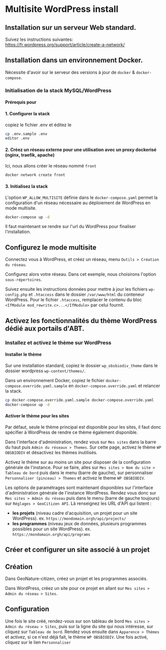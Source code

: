 # Multisite WordPress install

## Installation sur un serveur Web standard.

Suivez les instructions suivantes: https://fr.wordpress.org/support/article/create-a-network/

## Installation dans un environnement Docker.

Nécessite d'avoir sur le serveur des versions à jour de `docker` & `docker-compose`.

### Initialisation de la stack MySQL/WordPress

#### Prérequis pour 

#### 1. Configurer la stack

copiez le fichier .env et éditez le

```bash
cp .env.sample .env
editor .env
```

#### 2. Créez un réseau externe pour une utilisation avec un proxy dockerisé (nginx, traefik, apache)

Ici, nous allons créer le réseau nommé `front`

```bash
docker network create front
```

#### 3. Initialisez la stack

L'option `WP_ALLOW_MULTISITE` définie dans le `docker-compose.yaml` permet la configuration d'un réseau nécessaire au déploiement de WordPress en mode multisite.

```bash
docker-compose up -d
```

Il faut maintenant se rendre sur l'url du WordPress pour finaliser l'installation.

## Configurez le mode multisite

Connectez vous à WordPress, et créez un réseau, menu `Outils > Création du réseau`.

Configurez alors votre réseau. Dans cet exemple, nous choisirons l'option `sous-répertoires`.

Suivez ensuite les instructions données pour mettre à jour les fichiers `wp-config.php` et `.htaccess` dans le dossier `/var/www/html` du conteneur WordPress. Pour le fichier `.htaccess`, remplacer le contenu du bloc `<IfModule mod_rewrite.c>...</IfModule>` par celui fournit.

## Activez les fonctionnalités du thème WordPress dédié aux portails d'ABT.

### Installez et activez le thème sur WordPress

#### Installer le thème

Sur une installation standard, copiez le dossier `wp_obsbiodiv_theme` dans le dossier wordpress `wp-content/themes/`. 

Dans un environnement Docker, copiez le fichier `docker-compose.override.yaml.sample` en `docker-compose.override.yaml` et relancer la stack.

```bash
cp docker-compose.override.yaml.sample docker-compose.override.yaml 
docker-compose up -d
```
#### Activer le thème pour les sites

Par défaut, seule le thème principal est disponible pour les sites, il faut donc spécifier à WordPress de rendre ce thème également disponible.

Dans l'interface d'administration, rendez vous sur `Mes sites` dans la barre du haut puis `Admin du réseaux > Themes`. Sur cette page, activez le thème `WP OBSBIODIV` et désactivez les thèmes inutilisés.

Activez le thème sur au moins un site pour disposer de la configuration générale de l'instance. Pour se faire, alles sur `Mes sites > Nom du site > Tableau de bord` puis dans le menu (barre de gauche), sur  personnaliser `Personnaliser (pinceau) > Themes` et activez le theme `WP OBSBIODIV`.

Les options de paramétrages sont maintenant disponibles sur l'interface d'administration générale de l'instance WordPress. Rendez vous donc sur `Mes sites > Admin du réseau` puis dans le menu (barre de gauche toujours) sur `Réglages > GeoCitizen API`. Là renseignez les URL d'API qui listent :
* **les projets** (niveau cadre d'acquisition, un projet pour un site WordPress). ex. `https://mondomain.orgh/api/projects/`
* **les programmes** (niveau jeux de données, plusieurs programmes possibles pour un site WordPress). ex. `https://mondomain.orgh/api/programs`

## Créer et configurer un site associé à un projet


## Création 

Dans GeoNature-citizen, créez un projet et les programmes associés.

Dans WordPress, créez un site pour ce projet en allant sur  `Mes sites > Admin du réseau > Sites`.

## Configuration

Une fois le site créé, rendez-vous sur son tableau de bord `Mes sites > Admin du réseau > Sites`, puis sur la ligne du site qui nous intéresse, sur cliquez sur `Tableau de bord`. Rendez vous ensuite dans `Apparence > Thèmes` et activez, si ce n'est déjà fait, le thème `WP OBSBIODIV`. Une fois activé, cliquez sur le lien `Personnaliser`





